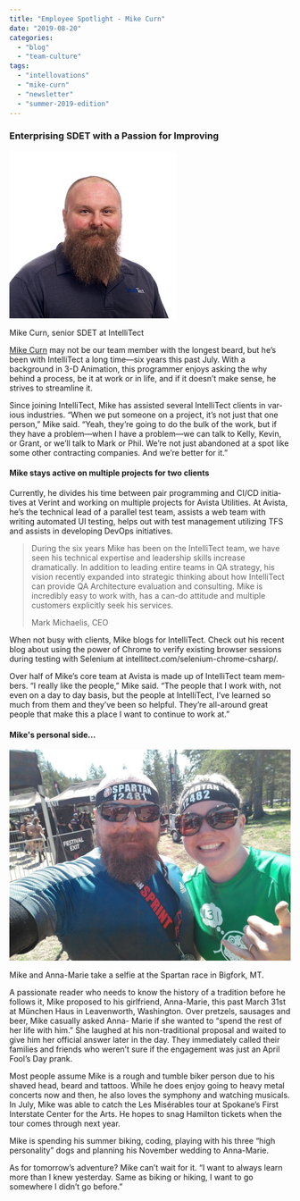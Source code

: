 ```yaml
---
title: "Employee Spotlight - Mike Curn"
date: "2019-08-20"
categories: 
  - "blog"
  - "team-culture"
tags: 
  - "intellovations"
  - "mike-curn"
  - "newsletter"
  - "summer-2019-edition"
---
```


### Enterprising SDET with a Passion for Improving

![](images/Mike-SWR.jpg)

Mike Curn, senior SDET at IntelliTect

[Mike Curn](/mike-curn/) may not be our team mem­ber with the longest beard, but he’s been with IntelliTect a long time—six years this past July. With a background in 3-D Animation, this programmer en­joys asking the why behind a process, be it at work or in life, and if it doesn’t make sense, he strives to streamline it.

Since joining IntelliTect, Mike has as­sisted several IntelliTect clients in var­ious industries. “When we put some­one on a project, it’s not just that one person,” Mike said. “Yeah, they’re go­ing to do the bulk of the work, but if they have a problem—when I have a problem—we can talk to Kelly, Kevin, or Grant, or we’ll talk to Mark or Phil. We’re not just abandoned at a spot like some other contracting compa­nies. And we’re better for it.”

#### Mike stays active on multiple projects for two clients

Currently, he divides his time between pair programming and CI/CD initia­tives at Verint and working on multiple projects for Avista Utilities. At Avista, he’s the technical lead of a parallel test team, assists a web team with writing automated UI testing, helps out with test management utilizing TFS and as­sists in developing DevOps initiatives.

> During the six years Mike has been on the IntelliTect team, we have seen his technical expertise and leadership skills increase dramatically. In addition to leading entire teams in QA strategy, his vision recently expanded into strategic thinking about how IntelliTect can provide QA Architecture evaluation and consulting. Mike is incredibly easy to work with, has a can-do attitude and multiple customers explicitly seek his services.
> 
> Mark Michaelis, CEO

When not busy with clients, Mike blogs for IntelliTect. Check out his recent blog about using the power of Chrome to verify existing browser sessions during testing with Selenium at intel­litect.com/selenium-chrome-csharp/.

Over half of Mike’s core team at Avista is made up of IntelliTect team mem­bers. “I really like the people,” Mike said. “The people that I work with, not even on a day to day basis, but the people at IntelliTect, I’ve learned so much from them and they’ve been so helpful. They’re all-around great people that make this a place I want to continue to work at.”

#### Mike's personal side...

![](images/IMG_20180506_115637726-1024x768.jpg)

Mike and Anna-Marie take a selfie at the Spartan race in Bigfork, MT.

A passionate reader who needs to know the history of a tradition before he follows it, Mike proposed to his girlfriend, Anna-Marie, this past March 31st at München Haus in Leavenworth, Washington. Over pretzels, sausages and beer, Mike casually asked Anna- Marie if she wanted to “spend the rest of her life with him.” She laughed at his non-traditional proposal and waited to give him her official answer later in the day. They immediately called their families and friends who weren’t sure if the engagement was just an April Fool’s Day prank.

Most people assume Mike is a rough and tumble biker person due to his shaved head, beard and tattoos. While he does enjoy going to heavy metal concerts now and then, he also loves the symphony and watch­ing musicals. In July, Mike was able to catch the Les Misérables tour at Spokane’s First Interstate Center for the Arts. He hopes to snag Hamilton tickets when the tour comes through next year.

Mike is spending his summer biking, coding, playing with his three “high personality” dogs and planning his November wedding to Anna-Marie.

As for tomorrow’s adventure? Mike can’t wait for it. “I want to always learn more than I knew yesterday. Same as biking or hiking, I want to go somewhere I didn’t go before.”
